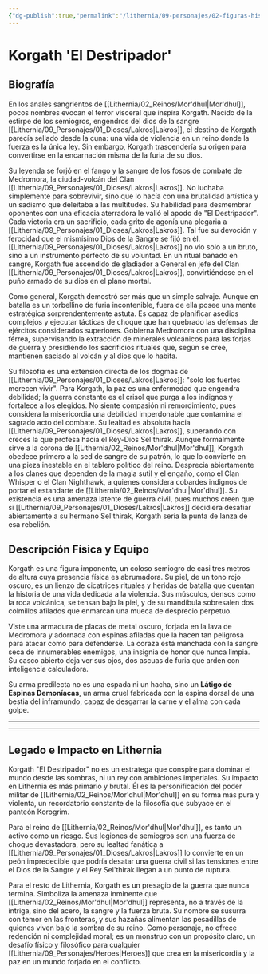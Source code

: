 ```yaml
---
{"dg-publish":true,"permalink":"/lithernia/09-personajes/02-figuras-historicas/korgath-el-destripador/","tags":["Semiogro","Mor'dhul","Clan Lakros","General","Villano","PNJ","Dios de la Sangre","Bélico"]}
---
```


# Korgath 'El Destripador'

## Biografía

En los anales sangrientos de [[Lithernia/02_Reinos/Mor'dhul\|Mor'dhul]], pocos nombres evocan el terror visceral que inspira Korgath. Nacido de la estirpe de los semiogros, engendros del dios de la sangre [[Lithernia/09_Personajes/01_Dioses/Lakros\|Lakros]], el destino de Korgath parecía sellado desde la cuna: una vida de violencia en un reino donde la fuerza es la única ley. Sin embargo, Korgath trascendería su origen para convertirse en la encarnación misma de la furia de su dios.

Su leyenda se forjó en el fango y la sangre de los fosos de combate de Medromora, la ciudad-volcán del Clan [[Lithernia/09_Personajes/01_Dioses/Lakros\|Lakros]]. No luchaba simplemente para sobrevivir, sino que lo hacía con una brutalidad artística y un sadismo que deleitaba a las multitudes. Su habilidad para desmembrar oponentes con una eficacia aterradora le valió el apodo de "El Destripador". Cada victoria era un sacrificio, cada grito de agonía una plegaria a [[Lithernia/09_Personajes/01_Dioses/Lakros\|Lakros]]. Tal fue su devoción y ferocidad que el mismísimo Dios de la Sangre se fijó en él. [[Lithernia/09_Personajes/01_Dioses/Lakros\|Lakros]] no vio solo a un bruto, sino a un instrumento perfecto de su voluntad. En un ritual bañado en sangre, Korgath fue ascendido de gladiador a General en jefe del Clan [[Lithernia/09_Personajes/01_Dioses/Lakros\|Lakros]], convirtiéndose en el puño armado de su dios en el plano mortal.

Como general, Korgath demostró ser más que un simple salvaje. Aunque en batalla es un torbellino de furia incontenible, fuera de ella posee una mente estratégica sorprendentemente astuta. Es capaz de planificar asedios complejos y ejecutar tácticas de choque que han quebrado las defensas de ejércitos considerados superiores. Gobierna Medromora con una disciplina férrea, supervisando la extracción de minerales volcánicos para las forjas de guerra y presidiendo los sacrificios rituales que, según se cree, mantienen saciado al volcán y al dios que lo habita.

Su filosofía es una extensión directa de los dogmas de [[Lithernia/09_Personajes/01_Dioses/Lakros\|Lakros]]: "solo los fuertes merecen vivir". Para Korgath, la paz es una enfermedad que engendra debilidad; la guerra constante es el crisol que purga a los indignos y fortalece a los elegidos. No siente compasión ni remordimiento, pues considera la misericordia una debilidad imperdonable que contamina el sagrado acto del combate. Su lealtad es absoluta hacia [[Lithernia/09_Personajes/01_Dioses/Lakros\|Lakros]], superando con creces la que profesa hacia el Rey-Dios Sel'thirak. Aunque formalmente sirve a la corona de [[Lithernia/02_Reinos/Mor'dhul\|Mor'dhul]], Korgath obedece primero a la sed de sangre de su patrón, lo que lo convierte en una pieza inestable en el tablero político del reino. Desprecia abiertamente a los clanes que dependen de la magia sutil y el engaño, como el Clan Whisper o el Clan Nighthawk, a quienes considera cobardes indignos de portar el estandarte de [[Lithernia/02_Reinos/Mor'dhul\|Mor'dhul]]. Su existencia es una amenaza latente de guerra civil, pues muchos creen que si [[Lithernia/09_Personajes/01_Dioses/Lakros\|Lakros]] decidiera desafiar abiertamente a su hermano Sel'thirak, Korgath sería la punta de lanza de esa rebelión.

## Descripción Física y Equipo

Korgath es una figura imponente, un coloso semiogro de casi tres metros de altura cuya presencia física es abrumadora. Su piel, de un tono rojo oscuro, es un lienzo de cicatrices rituales y heridas de batalla que cuentan la historia de una vida dedicada a la violencia. Sus músculos, densos como la roca volcánica, se tensan bajo la piel, y de su mandíbula sobresalen dos colmillos afilados que enmarcan una mueca de desprecio perpetuo.

Viste una armadura de placas de metal oscuro, forjada en la lava de Medromora y adornada con espinas afiladas que la hacen tan peligrosa para atacar como para defenderse. La coraza está manchada con la sangre seca de innumerables enemigos, una insignia de honor que nunca limpia. Su casco abierto deja ver sus ojos, dos ascuas de furia que arden con inteligencia calculadora.

Su arma predilecta no es una espada ni un hacha, sino un **Látigo de Espinas Demoníacas**, un arma cruel fabricada con la espina dorsal de una bestia del inframundo, capaz de desgarrar la carne y el alma con cada golpe.

***

***

## Legado e Impacto en Lithernia

Korgath "El Destripador" no es un estratega que conspire para dominar el mundo desde las sombras, ni un rey con ambiciones imperiales. Su impacto en Lithernia es más primario y brutal. Él es la personificación del poder militar de [[Lithernia/02_Reinos/Mor'dhul\|Mor'dhul]] en su forma más pura y violenta, un recordatorio constante de la filosofía que subyace en el panteón Korogrim.

Para el reino de [[Lithernia/02_Reinos/Mor'dhul\|Mor'dhul]], es tanto un activo como un riesgo. Sus legiones de semiogros son una fuerza de choque devastadora, pero su lealtad fanática a [[Lithernia/09_Personajes/01_Dioses/Lakros\|Lakros]] lo convierte en un peón impredecible que podría desatar una guerra civil si las tensiones entre el Dios de la Sangre y el Rey Sel'thirak llegan a un punto de ruptura.

Para el resto de Lithernia, Korgath es un presagio de la guerra que nunca termina. Simboliza la amenaza inminente que [[Lithernia/02_Reinos/Mor'dhul\|Mor'dhul]] representa, no a través de la intriga, sino del acero, la sangre y la fuerza bruta. Su nombre se susurra con temor en las fronteras, y sus hazañas alimentan las pesadillas de quienes viven bajo la sombra de su reino. Como personaje, no ofrece redención ni complejidad moral; es un monstruo con un propósito claro, un desafío físico y filosófico para cualquier [[Lithernia/09_Personajes/Heroes\|Heroes]] que crea en la misericordia y la paz en un mundo forjado en el conflicto.